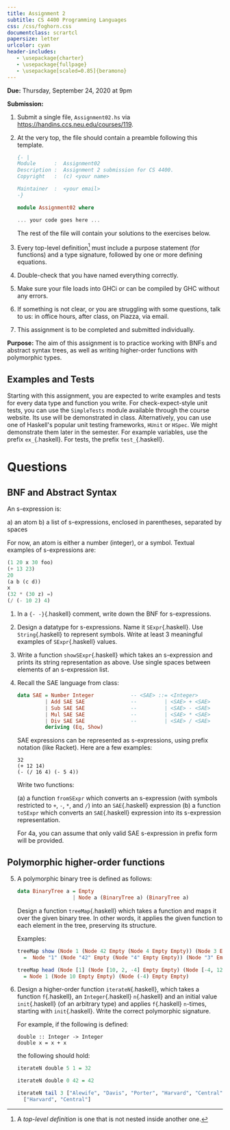 ```yaml
---
title: Assignment 2
subtitle: CS 4400 Programming Languages
css: /css/foghorn.css
documentclass: scrartcl
papersize: letter
urlcolor: cyan
header-includes:
   - \usepackage{charter}
   - \usepackage{fullpage}
   - \usepackage[scaled=0.85]{beramono}
---
```


**Due:** Thursday, September 24, 2020 at 9pm

**Submission:** 

1. Submit a single file, `Assignment02.hs` via <https://handins.ccs.neu.edu/courses/119>.

2. At the very top, the file should contain a preamble following this template.

    ```haskell
    {- |
    Module      :  Assignment02
    Description :  Assignment 2 submission for CS 4400.
    Copyright   :  (c) <your name>

    Maintainer  :  <your email>
    -}

    module Assignment02 where

    ... your code goes here ...
    ```

   The rest of the file will contain your solutions to the exercises below. 

3. Every top-level definition[^1] must include a purpose statement (for functions) and a type signature, followed by one or more defining equations.

4. Double-check that you have named everything correctly.

5. Make sure your file loads into GHCi or can be compiled by GHC without any errors.

6. If something is not clear, or you are struggling with some questions, talk to us: in office hours, after class, on Piazza, via email.

7. This assignment is to be completed and submitted individually.

[^1]: A *top-level definition* is one that is not nested inside another one.

**Purpose:** The aim of this assignment is to practice working with BNFs and abstract syntax trees, as well as writing higher-order functions with polymorphic types.

<!--**Grade:** To calculate your grade, we will take the following into account:

a) Does your code compile without errors?
b) Does it follow the above rules?
c) Are functions and constants named as specified? Do they have the correct types?
d) Does your code behave as specified? This will be determined by unit testing. 
e) How readable is your code?
-->


## Examples and Tests

Starting with this assignment, you are expected to write examples and tests for every data type and function you write. For check-expect-style unit tests, you can use the `SimpleTests` module available through the course website. Its use will be demonstrated in class. Alternatively, you can use one of Haskell's popular unit testing frameworks, `HUnit` or `HSpec`. We might demonstrate them later in the semester. For example variables, use the prefix `ex_`{.haskell}. For tests, the prefix `test_`{.haskell}.

# Questions

## BNF and Abstract Syntax

An s-expression is:

a) an atom
b) a list of s-expressions, enclosed in parentheses, separated by spaces

For now, an atom is either a number (integer), or a symbol. Textual examples of s-expressions are:

```scheme
(1 20 x 30 foo)
(+ 13 23)
20
(a b (c d))
x
(32 * (30 z) =)
(/ (- 10 2) 4)
```

1. In a `{- -}`{.haskell} comment, write down the BNF for s-expressions.
   
2. Design a datatype for s-expressions. Name it `SExpr`{.haskell}. Use `String`{.haskell} to represent symbols. Write at least 3 meaningful examples of `SExpr`{.haskell} values.

3. Write a function `showSExpr`{.haskell} which takes an s-expression and prints its string representation as above. Use single spaces between elements of an s-expression list. 

4. Recall the SAE language from class: 

    ```haskell
    data SAE = Number Integer            -- <SAE> ::= <Integer>
             | Add SAE SAE               --         | <SAE> + <SAE>
             | Sub SAE SAE               --         | <SAE> - <SAE>
             | Mul SAE SAE               --         | <SAE> * <SAE>
             | Div SAE SAE               --         | <SAE> / <SAE>
             deriving (Eq, Show)
    ```

    SAE expressions can be represented as s-expressions, using prefix notation (like Racket). Here are a few examples:

    ```
    32
    (+ 12 14)
    (- (/ 16 4) (- 5 4))
    ```

    Write two functions:

      (a) a function `fromSExpr` which converts an s-expression (with symbols restricted to `+`, `-`, `*`, and `/`) into an `SAE`{.haskell} expression
      (b) a function `toSExpr` which converts an `SAE`{.haskell} expression into its s-expression representation.
    

    For 4a, you can assume that only valid SAE s-expression in prefix form will be provided.

## Polymorphic higher-order functions

5. A polymorphic binary tree is defined as follows:

    ```haskell
    data BinaryTree a = Empty
                      | Node a (BinaryTree a) (BinaryTree a)
    ```

    Design a function `treeMap`{.haskell} which takes a function and maps it over the given binary tree. In other words, it applies the given function to each element in the tree, preserving its structure.

    Examples:

    ```haskell
    treeMap show (Node 1 (Node 42 Empty (Node 4 Empty Empty)) (Node 3 Empty Empty))
      =  Node "1" (Node "42" Empty (Node "4" Empty Empty)) (Node "3" Empty Empty)
    ```

    ```haskell
    treeMap head (Node [1] (Node [10, 2, -4] Empty Empty) (Node [-4, 12] Empty Empty)) 
      = Node 1 (Node 10 Empty Empty) (Node (-4) Empty Empty)
    ```

6. Design a higher-order function `iterateN`{.haskell}, which takes a function `f`{.haskell}, an `Integer`{.haskell} `n`{.haskell} and an initial value `init`{.haskell}  (of an arbitrary type) and applies `f`{.haskell} `n`-times, starting with `init`{.haskell}. Write the correct polymorphic signature.

    For example, if the following is defined:

      ```{.haskell}
      double :: Integer -> Integer
      double x = x + x
      ```

      the following should hold:

      ```haskell
      iterateN double 5 1 = 32

      iterateN double 0 42 = 42

      iterateN tail 3 ["Alewife", "Davis", "Porter", "Harvard", "Central"] =
        ["Harvard", "Central"]
      ```

<!-- Don't forget purpose statements and signatures! -->

<!--
6. Using the following `BinaryTree` definition, 

    ```haskell
    data BinaryTree = Empty
                    | Node Integer BinaryTree BinaryTree
    ```

implement a function `foldTree`{.haskell} with the following arguments: 

    - a function `combine`{.haskell}, which takes two integers and returns an integer,
    - a initial value `init`{.haskell}, and
    - a binary tree.

   The function should fold (combine) elements of the tree using the supplied function `f`{.haskell}. 

   Examples:

    ```haskell
    foldTree (*) 1 (Node 6 (Node 3 (Node 2) Empty) (Node 1 Empty Empty)) = 
    ```
    

6. Write a function `combineWith`{.haskell} which takes a function `f`{.haskell} and two lists, and combines the two lists element-wise.

   Examples:

     ```haskell
     combineWith (+) [1, 2, 3] [4, 5, 6]
     ```
-->

<!--
5. Write the function `iterateUntil` which takes a function `f`{.haskell}, a function `p`{.haskell} and a value `init`{.haskell} and, starting with `init`{.haskell}, keeps applying `f`{.haskell}, until `p`{.haskell} applied to the result returns `True`.{haskell}. For example, with the following definitions,

      ```{.haskell}
      double :: Integer -> Integer
      double x = x * x 

      greaterThan50 :: Integer -> Bool
      greaterThan50 x = x > 50

      isEmpty :: [a] -> Bool
      isEmpty [] = True
      isEmpty (_ : _) = False
      ```
      
      the following should hold

      ```haskell
      iterateUntil double greaterThan50 1 = 
      ```

      should return 
-->
